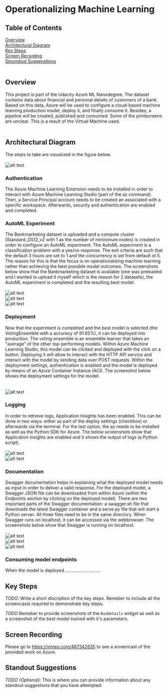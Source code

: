 # Operationalizing Machine Learning

## Table of Contents  
[Overview](#overview)  
[Architectural Diagram](#architecture) <br>
[Key Steps](#key_steps) <br> 
[Screen Recording](#recording) <br>
[Stoundout Suggenstions](#standout) <br> 
<br>   

<a name="overview"/>

## Overview
This project is part of the Udacity Azure ML Nanodegree. The dataset contains data about financial and personal details of customers of a bank. Based on this data, Azure will be used to configure a cloud-based machine learning production model, deploy it, and finally consume it. Besides, a pipeline will be created, published and consumed. Some of the printscreens are unclear. This is a result of the Virtual Machine used.   
<br>

<a name="architecture"/>

## Architectural Diagram
The steps to take are visualized in the figure below.
<br>
<br>
![alt text](https://github.com/sparks-ai/MLOps_Azure/blob/master/Images/Architecture.png)
<br>

### Authentication
The Azure Machine Learning Extension needs to be installed in order to interact with Azure Machine Learning Studio (part of the az command). Then, a Service Principal account needs to be created an associated with a specific workspace. Afterwards, security and authentication are enabled and completed. 
<br>

### AutoML Experiment
The Bankmarketing dataset is uploaded and a compute cluster (Standard_DS12_v2 with 1 as the number of mininimum nodes) is created in order to configure an AutoML experiment. The AutoML experiment is a classification problem with a yes/no response. The exit criteria are such that the default 3 hours are set to 1 and the concurrency is set from default ot 5. The reason for this is that the focus is on operationalizing machine learning rather than achieving the best possible model outcomes. The screenshots below show that the Bankmarketing dataset is available (one was preloaded and I wanted to upload it myself which is the reason for 2 datasets), the AutoML experiment is completed and the resulting best model.
<br>
<br>
![alt text](https://github.com/sparks-ai/MLOps_Azure/blob/master/Images/AutoML_Registered_Datasets.png)
<br>
![alt text](https://github.com/sparks-ai/MLOps_Azure/blob/master/Images/AutoML_experiment_completed_2.png)
<br>
![alt text](https://github.com/sparks-ai/MLOps_Azure/blob/master/Images/AutoML_best_model1.png)
<br>

### Deployment
Now that the experiment is completed and the best model is selected (the VotingEnsemble with a accuracy of 91.65%), it can be deployed into production. The voting ensemble is an ensemble learner that takes an "average" of the other top-performing models. Within Azure Machine Learning Studio, this model can be clicked and deployed with the click on a button. Deploying it will allow to interact with the HTTP API service and interact with the model by sending data over POST requests. Within the deployment settings, authentication is enabled and the model is deployed by means of an Azure Container Instance (ACI). The screenshot below shows the deployment settings for the model.    
<br>
<br>
![alt text](https://github.com/sparks-ai/MLOps_Azure/blob/master/Images/Deployment.png)
<br>

### Logging
In order to retrieve logs, Application Insights has been enabled. This can be done in two ways: either as part of the deploy settings (checkbox) or afterwards via the terminal. For the last option, the az needs to be installed as well as the Python SDK for Azure. The below screenshots show that Application Insights are enabled and it shows the output of logs (a Python script). 
<br>
<br>
![alt text](https://github.com/sparks-ai/MLOps_Azure/blob/master/Images/ApplicationInsights_enabled.png)
<br>
![alt text](https://github.com/sparks-ai/MLOps_Azure/blob/master/Images/LogsPY.png)
<br>

### Documentation
Swagger documentation helps in explaining what the deployed model needs as input in order to deliver a valid response. For the deployed model, a Swagger JSON file can be downloaded from within Azure (within the Endpoints section by clicking on the deployed model). There are two important parts of the Swagger documentation: a swagger.sh file that downloads the latest Swagger container and a serve.py file that will start a Python server. All three files need to be in the same directory. When Swagger runs on localhost, it can be accessed via the webbrowser. The screenshots below show that Swagger is running on localhost. 
<br>
<br>
![alt text](https://github.com/sparks-ai/MLOps_Azure/blob/master/Images/Swagger_contents1.png)
<br>
![alt text](https://github.com/sparks-ai/MLOps_Azure/blob/master/Images/Swagger_contents2.png)
<br>
![alt text](https://github.com/sparks-ai/MLOps_Azure/blob/master/Images/Swagger_contents3.png)
<br>

### Consuming model endpoints
When the model is deployed.............................

<a name="key_steps"/>

## Key Steps
*TODO*: Write a short discription of the key steps. Remeber to include all the screencasts required to demonstrate key steps. 

*TODO* Remeber to provide screenshots of the `RunDetails` widget as well as a screenshot of the best model trained with it's parameters.

<a name="recording"/>

## Screen Recording
Please go to https://vimeo.com/487342635 to see a screencast of the provided work on Azure. 

<a name="standout"/>

## Standout Suggestions
*TODO (Optional):* This is where you can provide information about any standout suggestions that you have attempted.

